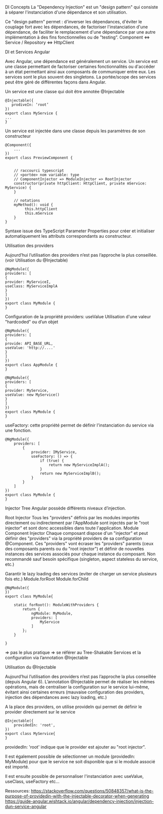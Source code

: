 DI Concepts
La "Dependency Injection" est un "design pattern" qui consiste à séparer l'instanciation d'une dépendance et son utilisation.

Ce "design pattern" permet :
d'inverser les dépendances,
d'éviter le couplage fort avec les dépendances,
de factoriser l'instanciation d'une dépendance,
de faciliter le remplacement d'une dépendance par une autre implémentation à des fins fonctionnelles ou de "testing“.
Component ⇔ Service / Repository ⇔ HttpClient



DI et Services Angular

Avec Angular, une dépendance est généralement un service.
Un service est une classe permettant de factoriser certaines fonctionnalités ou d'accéder à un état permettant ainsi aux composants de communiquer entre eux. 
Les services sont le plus souvent des singletons. La portée/scope des services peut être géré de différentes façons dans Angular.

Un service est une classe qui doit être annotée @Injectable

```
@Injectable({
   prodiveIn: ‘root’
})
export class MyService {
...
}
 ```



Un service est injectée dans une classe depuis les paramètres de son constructeur

```
@Component({
    ...
})
export class PreviewComponent {


    // raccourci typescript
    // <portée> nom variable: type
    // ComponentInjector => ModuleInjector => RootInjector
    constructor(private httpClient: HttpClient, private mService: MyService) {
    }

    // notations
    myMethod(): void {
         this.httpClient
         this.mService
    }
}
```



Syntaxe issue des TypeScript Parameter Properties pour créer et initialiser automatiquement les attributs correspondants au constructeur.  




Utilisation des providers

Aujourd’hui l’utilisation des providers n’est pas l’approche la plus conseillée. (voir Utilisation du @Injectable)
```
@NgModule({
providers: [
{
provider: MyServiceI,
useClass: MyServiceImplA
}
]
})
export class MyModule {
}
```



Configuration de la propriété providers:
useValue
Utilisation d'une valeur "hardcoded" ou d’un objet
```
@NgModule({
providers: [
{
provide: API_BASE_URL,
useValue: 'http://....'
}
]
})
export class AppModule {
}

@NgModule({
providers: [
{
provider: MyService,
useValue: new MyService()
}
]
})
export class MyModule {
}
```



useFactory:
cette propriété permet de définir l'instanciation du service via une fonction.
```
@NgModule({
    providers: [
        {
            provider: IMyService,
            useFactory: () => {
                if (true) {
                    return new MyServiceImplA();
                }
                return new MyServiceImplB();
            }
        }
    ]
})
export class MyModule {
}
```

Injector Tree
Angular possède différents niveaux d’injection.

Root Injector
Tous les "providers" définis par les modules importés directement ou indirectement par l'AppModule sont injectés par le "root injector" et sont donc accessibles dans toute l'application.
Module 
Component Injector
Chaque composant dispose d'un "injector" et peut définir des "providers" via la propriété providers de sa configuration @Component. 
Ces "providers" vont écraser les "providers" parents (ceux des composants parents ou du "root injector") et définir de nouvelles instances des services associés pour chaque instance du composant.
Non recommandé sauf besoin spécifique (singleton, aspect stateless du service, etc.)

Garantir le lazy loading des services (eviter de charger un service plusieurs fois etc.)
Module.forRoot
Module.forChild
```
@NgModule({
})
export class MyModule{

    static forRoot(): ModuleWithProviders {
        return {
            ngModule: MyModule,
            providers: [
                MyService
            ]
        };
    }

}
```

=> pas le plus pratique => se référer au Tree-Shakable Services et la configuration via l’annotation @Injectable


Utilisation du @Injectable

Aujourd’hui l’utilisation des providers n’est pas l’approche la plus conseillée (depuis Angular 6).
L’annotation @Injectable permet de réaliser les mêmes opérations, mais de centraliser la configuration sur le service lui-même, évitant ainsi certaines erreurs (mauvaise configuration des providers, injection des dépendances avec lazy loading, etc.)

A la place des providers, on utilise provideIn qui permet de définir le provider directement sur le service
```
@Injectable({
    providedIn: 'root',
})
export class MyService{
}
```

providedIn: 'root' indique que le provider est ajouter au "root injector".

Il est également possible de sélectionner un module (providedIn: MyModule) pour que le service ne soit disponible que si le module associé est importé.

Il est ensuite possible de personnaliser l'instanciation avec useValue, useClass, useFactory etc...

Ressources:
https://stackoverflow.com/questions/50848357/what-is-the-purpose-of-providedin-with-the-injectable-decorator-when-generating
https://guide-angular.wishtack.io/angular/dependency-injection/injection-dun-service-angular
